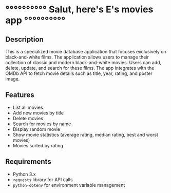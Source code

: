 # °°°°°°°°°° Salut, here's E's movies app °°°°°°°°°°

## Description
This is a specialized movie database application that focuses exclusively on black-and-white films. The application allows users to manage their collection of classic and modern black-and-white movies. Users can add, delete, update, and search for these films. The app integrates with the OMDb API to fetch movie details such as title, year, rating, and poster image.

## Features
- List all movies
- Add new movies by title
- Delete movies
- Search for movies by name
- Display random movie
- Show movie statistics (average rating, median rating, best and worst movies)
- Movies sorted by rating

## Requirements
- Python 3.x
- `requests` library for API calls
- `python-dotenv` for environment variable management
